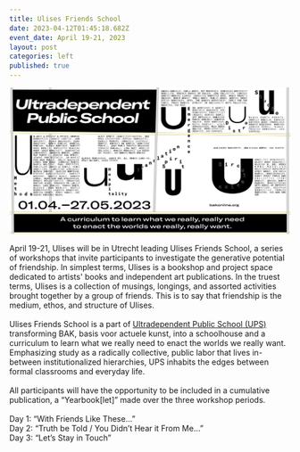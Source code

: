 ```yaml
---
title: Ulises Friends School
date: 2023-04-12T01:45:18.682Z
event_date: April 19-21, 2023
layout: post
categories: left
published: true
---
```

![](/assets/img/ups_fb_banner.jpeg)

April 19-21, Ulises will be in Utrecht leading Ulises Friends School, a series of workshops that invite participants to investigate the generative potential of friendship. In simplest terms, Ulises is a bookshop and project space dedicated to artists' books and independent art publications. In the truest terms, Ulises is a collection of musings, longings, and assorted activities brought together by a group of friends. This is to say that friendship is the medium, ethos, and structure of Ulises.  \
\
Ulises Friends School is a part of [Ultradependent Public School (UPS)](https://www.bakonline.org/program-item/full-program-ultradependent-public-schoool/) transforming BAK, basis voor actuele kunst, into a schoolhouse and a curriculum to learn what we really need to enact the worlds we really want.  Emphasizing study as a radically collective, public labor that lives in-between institutionalized hierarchies, UPS inhabits the edges between formal classrooms and everyday life.\
\
All participants will have the opportunity to be included in a cumulative publication, a “Yearbook\[let]” made over the three workshop periods.\
\
Day 1: “With Friends Like These…”\
Day 2: “Truth be Told / You Didn’t Hear it From Me…”\
Day 3: “Let’s Stay in Touch”